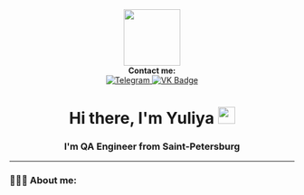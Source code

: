 <div id="header" align="center">
  <img src="https://media.giphy.com/media/gDPxwdP6SKFnsWDJ2u/giphy.gif" width="100"/>
</div>
 <div id="contactme" align="center">
   <b>Contact me:</b>
 </div>
<div id="badges" align="center">
  
  <a href="https://t.me/yulutik/">
 <img src="https://img.shields.io/badge/Telegram-blue?logo=telegram&logoColor=white&style=for-the-badge" alt="Telegram" alt="Telegram Badge"/>
</a>
 
  <a href="https://vk.com/yakolesnikova">
 <img src="https://img.shields.io/badge/-Vkontakte-003f5c?style=for-the-badge&logo=Vk" alt="VK Badge"/>
</a>
 </div>
 <div id="count" align="center">
 <img src="https://komarev.com/ghpvc/?username=yulutik&style=flat-square&color=blue" alt=""/>
 </div>
 <div id="hello" align="center">
<h1>
  Hi there, I'm Yuliya
  <img src="https://media.giphy.com/media/hvRJCLFzcasrR4ia7z/giphy.gif" width="30px"/>
</h1>
 </div>
  <div id="hello" align="center">
<h3>
  I'm QA Engineer from Saint-Petersburg
</h3>
 </div>

***

### 👩🏻‍💻 About me:
